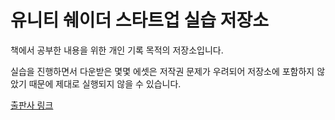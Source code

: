 # 유니티 쉐이더 스타트업 실습 저장소

책에서 공부한 내용을 위한 개인 기록 목적의 저장소입니다.

실습을 진행하면서 다운받은 몇몇 에셋은 저작권 문제가 우려되어 저장소에 포함하지 않았기 때문에 제대로 실행되지 않을 수 있습니다.

[출판사 링크](https://vielbooks.com/235)